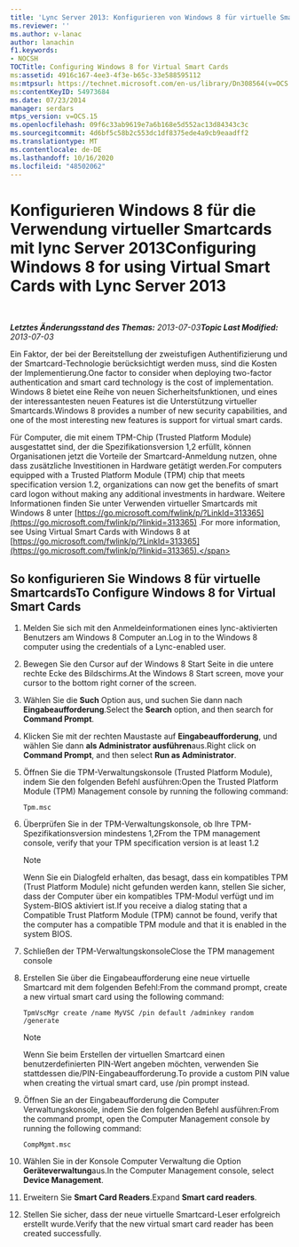 ```yaml
---
title: 'Lync Server 2013: Konfigurieren von Windows 8 für virtuelle Smartcards'
ms.reviewer: ''
ms.author: v-lanac
author: lanachin
f1.keywords:
- NOCSH
TOCTitle: Configuring Windows 8 for Virtual Smart Cards
ms:assetid: 4916c167-4ee3-4f3e-b65c-33e588595112
ms:mtpsurl: https://technet.microsoft.com/en-us/library/Dn308564(v=OCS.15)
ms:contentKeyID: 54973684
ms.date: 07/23/2014
manager: serdars
mtps_version: v=OCS.15
ms.openlocfilehash: 09f6c33ab9619e7a6b168e5d552ac13d84343c3c
ms.sourcegitcommit: 4d6bf5c58b2c553dc1df8375ede4a9cb9eaadff2
ms.translationtype: MT
ms.contentlocale: de-DE
ms.lasthandoff: 10/16/2020
ms.locfileid: "48502062"
---
```

# <a name="configuring-windows-8-for-using-virtual-smart-cards-with-lync-server-2013"></a><span data-ttu-id="e77ff-102">Konfigurieren Windows 8 für die Verwendung virtueller Smartcards mit lync Server 2013</span><span class="sxs-lookup"><span data-stu-id="e77ff-102">Configuring Windows 8 for using Virtual Smart Cards with Lync Server 2013</span></span>

<div data-xmlns="http://www.w3.org/1999/xhtml">

<div class="topic" data-xmlns="http://www.w3.org/1999/xhtml" data-msxsl="urn:schemas-microsoft-com:xslt" data-cs="https://msdn.microsoft.com/">

<div data-asp="https://msdn2.microsoft.com/asp">



</div>

<div id="mainSection">

<div id="mainBody">

<span> </span>

<span data-ttu-id="e77ff-103">_**Letztes Änderungsstand des Themas:** 2013-07-03_</span><span class="sxs-lookup"><span data-stu-id="e77ff-103">_**Topic Last Modified:** 2013-07-03_</span></span>

<span data-ttu-id="e77ff-104">Ein Faktor, der bei der Bereitstellung der zweistufigen Authentifizierung und der Smartcard-Technologie berücksichtigt werden muss, sind die Kosten der Implementierung.</span><span class="sxs-lookup"><span data-stu-id="e77ff-104">One factor to consider when deploying two-factor authentication and smart card technology is the cost of implementation.</span></span> <span data-ttu-id="e77ff-105">Windows 8 bietet eine Reihe von neuen Sicherheitsfunktionen, und eines der interessantesten neuen Features ist die Unterstützung virtueller Smartcards.</span><span class="sxs-lookup"><span data-stu-id="e77ff-105">Windows 8 provides a number of new security capabilities, and one of the most interesting new features is support for virtual smart cards.</span></span>

<span data-ttu-id="e77ff-106">Für Computer, die mit einem TPM-Chip (Trusted Platform Module) ausgestattet sind, der die Spezifikationsversion 1,2 erfüllt, können Organisationen jetzt die Vorteile der Smartcard-Anmeldung nutzen, ohne dass zusätzliche Investitionen in Hardware getätigt werden.</span><span class="sxs-lookup"><span data-stu-id="e77ff-106">For computers equipped with a Trusted Platform Module (TPM) chip that meets specification version 1.2, organizations can now get the benefits of smart card logon without making any additional investments in hardware.</span></span> <span data-ttu-id="e77ff-107">Weitere Informationen finden Sie unter Verwenden virtueller Smartcards mit Windows 8 unter [https://go.microsoft.com/fwlink/p/?LinkId=313365](https://go.microsoft.com/fwlink/p/?linkid=313365) .</span><span class="sxs-lookup"><span data-stu-id="e77ff-107">For more information, see Using Virtual Smart Cards with Windows 8 at [https://go.microsoft.com/fwlink/p/?LinkId=313365](https://go.microsoft.com/fwlink/p/?linkid=313365).</span></span>

<div>

## <a name="to-configure-windows-8-for-virtual-smart-cards"></a><span data-ttu-id="e77ff-108">So konfigurieren Sie Windows 8 für virtuelle Smartcards</span><span class="sxs-lookup"><span data-stu-id="e77ff-108">To Configure Windows 8 for Virtual Smart Cards</span></span>

1.  <span data-ttu-id="e77ff-109">Melden Sie sich mit den Anmeldeinformationen eines lync-aktivierten Benutzers am Windows 8 Computer an.</span><span class="sxs-lookup"><span data-stu-id="e77ff-109">Log in to the Windows 8 computer using the credentials of a Lync-enabled user.</span></span>

2.  <span data-ttu-id="e77ff-110">Bewegen Sie den Cursor auf der Windows 8 Start Seite in die untere rechte Ecke des Bildschirms.</span><span class="sxs-lookup"><span data-stu-id="e77ff-110">At the Windows 8 Start screen, move your cursor to the bottom right corner of the screen.</span></span>

3.  <span data-ttu-id="e77ff-111">Wählen Sie die **Such** Option aus, und suchen Sie dann nach **Eingabeaufforderung**.</span><span class="sxs-lookup"><span data-stu-id="e77ff-111">Select the **Search** option, and then search for **Command Prompt**.</span></span>

4.  <span data-ttu-id="e77ff-112">Klicken Sie mit der rechten Maustaste auf **Eingabeaufforderung**, und wählen Sie dann **als Administrator ausführen**aus.</span><span class="sxs-lookup"><span data-stu-id="e77ff-112">Right click on **Command Prompt**, and then select **Run as Administrator**.</span></span>

5.  <span data-ttu-id="e77ff-113">Öffnen Sie die TPM-Verwaltungskonsole (Trusted Platform Module), indem Sie den folgenden Befehl ausführen:</span><span class="sxs-lookup"><span data-stu-id="e77ff-113">Open the Trusted Platform Module (TPM) Management console by running the following command:</span></span>
    
        Tpm.msc

6.  <span data-ttu-id="e77ff-114">Überprüfen Sie in der TPM-Verwaltungskonsole, ob Ihre TPM-Spezifikationsversion mindestens 1,2</span><span class="sxs-lookup"><span data-stu-id="e77ff-114">From the TPM management console, verify that your TPM specification version is at least 1.2</span></span>
    
    <div>
    

    > [!NOTE]  
    > <span data-ttu-id="e77ff-115">Wenn Sie ein Dialogfeld erhalten, das besagt, dass ein kompatibles TPM (Trust Platform Module) nicht gefunden werden kann, stellen Sie sicher, dass der Computer über ein kompatibles TPM-Modul verfügt und im System-BIOS aktiviert ist.</span><span class="sxs-lookup"><span data-stu-id="e77ff-115">If you receive a dialog stating that a Compatible Trust Platform Module (TPM) cannot be found, verify that the computer has a compatible TPM module and that it is enabled in the system BIOS.</span></span>

    
    </div>

7.  <span data-ttu-id="e77ff-116">Schließen der TPM-Verwaltungskonsole</span><span class="sxs-lookup"><span data-stu-id="e77ff-116">Close the TPM management console</span></span>

8.  <span data-ttu-id="e77ff-117">Erstellen Sie über die Eingabeaufforderung eine neue virtuelle Smartcard mit dem folgenden Befehl:</span><span class="sxs-lookup"><span data-stu-id="e77ff-117">From the command prompt, create a new virtual smart card using the following command:</span></span>
    
        TpmVscMgr create /name MyVSC /pin default /adminkey random /generate
    
    <div>
    

    > [!NOTE]  
    > <span data-ttu-id="e77ff-118">Wenn Sie beim Erstellen der virtuellen Smartcard einen benutzerdefinierten PIN-Wert angeben möchten, verwenden Sie stattdessen die/PIN-Eingabeaufforderung.</span><span class="sxs-lookup"><span data-stu-id="e77ff-118">To provide a custom PIN value when creating the virtual smart card, use /pin prompt instead.</span></span>

    
    </div>

9.  <span data-ttu-id="e77ff-119">Öffnen Sie an der Eingabeaufforderung die Computer Verwaltungskonsole, indem Sie den folgenden Befehl ausführen:</span><span class="sxs-lookup"><span data-stu-id="e77ff-119">From the command prompt, open the Computer Management console by running the following command:</span></span>
    
        CompMgmt.msc

10. <span data-ttu-id="e77ff-120">Wählen Sie in der Konsole Computer Verwaltung die Option **Geräteverwaltung**aus.</span><span class="sxs-lookup"><span data-stu-id="e77ff-120">In the Computer Management console, select **Device Management**.</span></span>

11. <span data-ttu-id="e77ff-121">Erweitern Sie **Smart Card Readers**.</span><span class="sxs-lookup"><span data-stu-id="e77ff-121">Expand **Smart card readers**.</span></span>

12. <span data-ttu-id="e77ff-122">Stellen Sie sicher, dass der neue virtuelle Smartcard-Leser erfolgreich erstellt wurde.</span><span class="sxs-lookup"><span data-stu-id="e77ff-122">Verify that the new virtual smart card reader has been created successfully.</span></span>

</div>

</div>

<span> </span>

</div>

</div>

</div>

